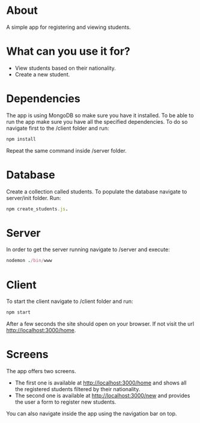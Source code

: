 # About
A simple app for registering and viewing students.

# What can you use it for?
* View students based on their nationality.
* Create a new student.

# Dependencies
The app is using MongoDB so make sure you have it installed.
To be able to run the app make sure you have all the specified dependencies. To do so  navigate first to the /client folder and run:
 ```ruby
 npm install
```
Repeat the same command inside /server folder.

# Database 
Create a collection called students.
To populate the database navigate to server/init folder. Run:
 ```ruby
npm create_students.js.
```

# Server
In order to get the server running navigate to /server and execute:
```ruby
nodemon ./bin/www
```

# Client
To start the client navigate to /client folder and run:
```ruby
npm start
``` 

After a few seconds the site should open on your browser. If not visit the url [http://localhost:3000/home](http://localhost:3000/home).

# Screens
The app offers two screens.
* The first one is available at [http://localhost:3000/home](http://localhost:3000/home) and shows all the registered students filtered by their nationality.
* The second one is available at [http://localhost:3000/new](http://localhost:3000/new) and provides the user a form to register new students.

You can also navigate inside the app using the navigation bar on top.
